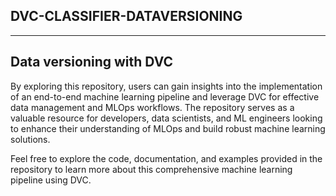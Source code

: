 ## DVC-CLASSIFIER-DATAVERSIONING

---------------------------------------------------------------------------------------------

Data versioning with DVC
---------------------------------------------------------------------------------------------

By exploring this repository, users can gain insights into the implementation of an end-to-end machine learning pipeline and leverage DVC for effective data management and MLOps workflows. The repository serves as a valuable resource for developers, data scientists, and ML engineers looking to enhance their understanding of MLOps and build robust machine learning solutions.

Feel free to explore the code, documentation, and examples provided in the repository to learn more about this comprehensive machine learning pipeline using DVC.
